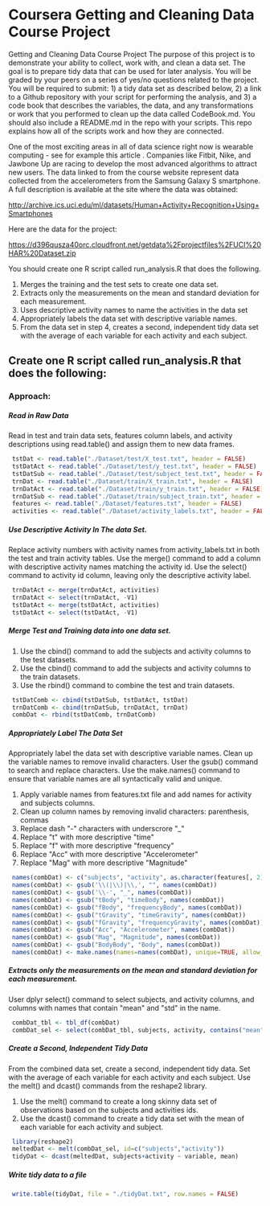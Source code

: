 # Coursera Getting and Cleaning Data Course Project

Getting and Cleaning Data Course Project
The purpose of this project is to demonstrate your ability to collect, work with, and clean a data set. The goal is to prepare tidy data that can be used for later analysis. You will be graded by your peers on a series of yes/no questions related to the project. You will be required to submit: 1) a tidy data set as described below, 2) a link to a Github repository with your script for performing the analysis, and 3) a code book that describes the variables, the data, and any transformations or work that you performed to clean up the data called CodeBook.md. You should also include a README.md in the repo with your scripts. This repo explains how all of the scripts work and how they are connected.  

One of the most exciting areas in all of data science right now is wearable computing - see for example this article . Companies like Fitbit, Nike, and Jawbone Up are racing to develop the most advanced algorithms to attract new users. The data linked to from the course website represent data collected from the accelerometers from the Samsung Galaxy S smartphone. A full description is available at the site where the data was obtained: 

http://archive.ics.uci.edu/ml/datasets/Human+Activity+Recognition+Using+Smartphones 

Here are the data for the project: 

https://d396qusza40orc.cloudfront.net/getdata%2Fprojectfiles%2FUCI%20HAR%20Dataset.zip 

 You should create one R script called run_analysis.R that does the following. 

1.	Merges the training and the test sets to create one data set.
2.	Extracts only the measurements on the mean and standard deviation for each measurement. 
3.	Uses descriptive activity names to name the activities in the data set
4.	Appropriately labels the data set with descriptive variable names. 
5.	From the data set in step 4, creates a second, independent tidy data set with the average of each variable for each activity and each subject.


## Create one R script called run_analysis.R that does the following:

### Approach:
##### Read in Raw Data
Read in test and train data sets, features column labels, and activity descriptions using read.table() and assign them to new data frames.

```R
 tstDat <- read.table("./Dataset/test/X_test.txt", header = FALSE)
 tstDatAct <- read.table("./Dataset/test/y_test.txt", header = FALSE)
 tstDatSub <- read.table("./Dataset/test/subject_test.txt", header = FALSE)
 trnDat <- read.table("./Dataset/train/X_train.txt", header = FALSE)
 trnDatAct <- read.table("./Dataset/train/y_train.txt", header = FALSE)
 trnDatSub <- read.table("./Dataset/train/subject_train.txt", header = FALSE)
 features <- read.table("./Dataset/features.txt", header = FALSE)
 activities <- read.table("./Dataset/activity_labels.txt", header = FALSE)
```

##### Use Descriptive Activity In The data Set.
Replace activity numbers with activity names from activity_labels.txt in both the test and train activity tables.  Use the merge() command to add a column with descriptive activity names matching the activity id.  Use the select() command to activity id column, leaving only the descriptive activity label.

```R
 trnDatAct <- merge(trnDatAct, activities)
 trnDatAct <- select(trnDatAct, -V1)
 tstDatAct <- merge(tstDatAct, activities)
 tstDatAct <- select(tstDatAct, -V1)
```
##### Merge Test and Training data into one data set.
 1. Use the cbind() command to add the subjects and activity columns to the test datasets.
 2. Use the cbind() command to add the subjects and activity columns to the train datasets.
 3. Use the rbind() command to combine the test and train datasets.

```R
 tstDatComb <- cbind(tstDatSub, tstDatAct, tstDat)
 trnDatComb <- cbind(trnDatSub, trnDatAct, trnDat)
 combDat <- rbind(tstDatComb, trnDatComb)
```

##### Appropriately Label The Data Set
Appropriately label the data set with descriptive variable names. Clean up the variable names to remove invalid characters.  User the gsub() command to search and replace characters.  Use the make.names() command to ensure that variable names are all syntactically valid and unique.
 1. Apply variable names from features.txt file and add names for activity and subjects columns. 
 2. Clean up column names by removing invalid characters: parenthesis, commas
 3. Replace dash "-" characters with underscrore "_"
 4. Replace "t" with more descriptive "time"
 5. Replace "f" with more descriptive "frequency"
 6. Replace "Acc" with more descriptive "Accelerometer"
 7. Replace "Mag" with more descriptive "Magnitude"
 
```R
 names(combDat) <- c("subjects", "activity", as.character(features[, 2]))
 names(combDat) <- gsub('\\(|\\)|\\,', "", names(combDat))
 names(combDat) <- gsub('\\-', "_", names(combDat))
 names(combDat) <- gsub("tBody", "timeBody", names(combDat))
 names(combDat) <- gsub("fBody", "frequencyBody", names(combDat))
 names(combDat) <- gsub("tGravity", "timeGravity", names(combDat))
 names(combDat) <- gsub("fGravity", "frequencyGravity", names(combDat))
 names(combDat) <- gsub("Acc", "Accelerometer", names(combDat))
 names(combDat) <- gsub("Mag", "Magnitude", names(combDat))
 names(combDat) <- gsub("BodyBody", "Body", names(combDat))
 names(combDat) <- make.names(names=names(combDat), unique=TRUE, allow_ = TRUE)
```

##### Extracts only the measurements on the mean and standard deviation for each measurement.
User dplyr select() command to select subjects, and activity columns, and columns with names that contain "mean" and "std" in the name.
```R
 combDat_tbl <- tbl_df(combDat)
 combDat_sel <- select(combDat_tbl, subjects, activity, contains("mean"), contains("std"))
 ```

##### Create a Second, Independent Tidy Data
From the combined data set, create a second, independent tidy data. Set with the average of each variable for each activity and each subject.  Use the melt() and dcast() commands from the reshape2 library.
 1. Use the melt() command to create a long skinny data set of observations based on the subjects and activities ids.
 2. Use the dcast() command to create a tidy data set with the mean of each variable for each activity and subject.

```R
 library(reshape2)
 meltedDat <- melt(combDat_sel, id=c("subjects","activity"))
 tidyDat <- dcast(meltedDat, subjects+activity ~ variable, mean)
```

##### Write tidy data to a file
```R
 write.table(tidyDat, file = "./tidyDat.txt", row.names = FALSE)
```


